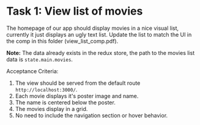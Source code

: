 # Task 1: View list of movies

The homepage of our app should display movies in a nice visual list, currently it just displays an ugly text list. Update the list to match the UI in the comp in this folder (view_list_comp.pdf).

**Note:** The data already exists in the redux store, the path to the movies list data is `state.main.movies`.


Acceptance Criteria:
  1. The view should be served from the default route `http://localhost:3000/`.
  2. Each movie displays it's poster image and name.
  3. The name is centered below the poster.
  4. The movies display in a grid.
  5. No need to include the navigation section or hover behavior.
